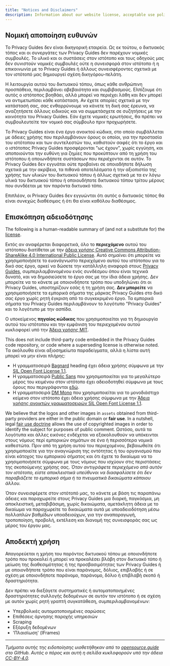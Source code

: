 ```yaml
---
title: "Notices and Disclaimers"
description: Information about our website license, acceptable use policy, and other important details.
---
```


## Νομική αποποίηση ευθυνών

Το Privacy Guides δεν είναι δικηγορική εταιρεία. Ως εκ τούτου, ο δικτυακός τόπος και οι συνεργάτες των Privacy Guides δεν παρέχουν νομικές συμβουλές. Το υλικό και οι συστάσεις στον ιστότοπο και τους οδηγούς μας δεν συνιστούν νομικές συμβουλές ούτε η συνεισφορά στον ιστότοπο ή η επικοινωνία με το Privacy Guides ή άλλους συνεισφέροντες σχετικά με τον ιστότοπό μας δημιουργεί σχέση δικηγόρου-πελάτη.

Η λειτουργία αυτού του δικτυακού τόπου, όπως κάθε ανθρώπινη προσπάθεια, περιλαμβάνει αβεβαιότητα και συμβιβασμούς. Ελπίζουμε ότι αυτός ο ιστότοπος βοηθάει, αλλά μπορεί να περιέχει λάθη και δεν μπορεί να αντιμετωπίσει κάθε κατάσταση. Αν έχετε απορίες σχετικά με την κατάστασή σας, σας ενθαρρύνουμε να κάνετε τη δική σας έρευνα, να αναζητήσετε άλλους ειδικούς και να συμμετάσχετε σε συζητήσεις με την κοινότητα του Privacy Guides. Εάν έχετε νομικές ερωτήσεις, θα πρέπει να συμβουλευτείτε τον νομικό σας σύμβουλο πριν προχωρήσετε.

Το Privacy Guides είναι ένα έργο ανοικτού κώδικα, στο οποίο συμβάλλεται με άδειες χρήσης που περιλαμβάνουν όρους οι οποίοι, για την προστασία του ιστότοπου και των συντελεστών του, καθιστούν σαφές ότι το έργο και ο ιστότοπος Privacy Guides προσφέρονται "ως έχουν", χωρίς εγγύηση, και αποποιούνται την ευθύνη για ζημίες που προκύπτουν από τη χρήση του ιστότοπου ή οποιωνδήποτε συστάσεων που περιέχονται σε αυτόν. Το Privacy Guides δεν εγγυάται ούτε προβαίνει σε οποιαδήποτε δήλωση σχετικά με την ακρίβεια, τα πιθανά αποτελέσματα ή την αξιοπιστία της χρήσης των υλικών του δικτυακού τόπου ή άλλως σχετικά με τα εν λόγω υλικά του δικτυακού τόπου ή οποιουδήποτε δικτυακού τόπου τρίτου μέρους που συνδέεται με τον παρόντα δικτυακό τόπο.

Επιπλέον, οι Privacy Guides δεν εγγυώνται ότι αυτός ο δικτυακός τόπος θα είναι συνεχώς διαθέσιμος ή ότι θα είναι καθόλου διαθέσιμος.

## Επισκόπηση αδειοδότησης

<div class="admonition danger" markdown>

The following is a human-readable summary of (and not a substitute for) the [license](https://github.com/privacyguides/privacyguides.org/blob/main/README.md#license).

</div>

Εκτός αν αναφέρεται διαφορετικά, όλο το **περιεχόμενο** αυτού του ιστότοπου διατίθεται με την [άδεια χρήσης Creative Commons Attribution-ShareAlike 4.0 International Public License](https://github.com/privacyguides/privacyguides.org/tree/main/LICENSE). Αυτό σημαίνει ότι μπορείτε να χρησιμοποιήσετε το ευανάγνωστο περιεχόμενο αυτού του ιστότοπου για το δικό σας έργο, αρκεί να δώσετε την κατάλληλη αναφορά στους [Privacy Guides](https://www.privacyguides.org), συμπεριλαμβανομένου ενός συνδέσμου όπου είναι τεχνικά δυνατό, και να δημοσιεύσετε το έργο σας με την ίδια άδεια χρήσης. Δεν μπορείτε να το κάνετε με οποιονδήποτε τρόπο που υποδηλώνει ότι οι Privacy Guides, υποστηρίζουν εσάς ή τη χρήση σας. **Δεν μπορείτε** να χρησιμοποιήσετε τα εμπορικά σήματα της μάρκας Privacy Guides στο δικό σας έργο χωρίς ρητή έγκριση από το συγκεκριμένο έργο. Τα εμπορικά σήματα του Privacy Guides περιλαμβάνουν το λογότυπο "Privacy Guides" και το λογότυπο με την ασπίδα.

Ο υποκείμενος **πηγαίος κώδικας** που χρησιμοποιείται για τη δημιουργία αυτού του ιστότοπου και την εμφάνιση του περιεχομένου αυτού κυκλοφορεί υπό την [Άδεια χρήσης MIT](https://github.com/privacyguides/privacyguides.org/tree/main/LICENSE-CODE).

This does not include third-party code embedded in the Privacy Guides code repository, or code where a superseding license is otherwise noted. Τα ακόλουθα είναι αξιοσημείωτα παραδείγματα, αλλά η λίστα αυτή μπορεί να μην είναι πλήρης:

* Η γραμματοσειρά [Bagnard](https://github.com/privacyguides/brand/tree/67166ed8b641d8ac1837d0b75329e02ed4056704/fonts/Bagnard) heading έχει άδεια χρήσης σύμφωνα με την [SIL Open Font License 1.1](https://github.com/privacyguides/brand/blob/67166ed8b641d8ac1837d0b75329e02ed4056704/fonts/Bagnard/LICENSE.txt).
* Η γραμματοσειρά [Public Sans](https://github.com/privacyguides/brand/tree/67166ed8b641d8ac1837d0b75329e02ed4056704/fonts/Public%20Sans) που χρησιμοποιείται για το μεγαλύτερο μέρος του κειμένου στον ιστότοπο έχει αδειοδοτηθεί σύμφωνα με τους όρους που περιγράφονται [εδώ](https://github.com/privacyguides/brand/blob/67166ed8b641d8ac1837d0b75329e02ed4056704/fonts/Public%20Sans/LICENSE.txt).
* Η γραμματοσειρά [DM Mono](https://github.com/privacyguides/brand/tree/67166ed8b641d8ac1837d0b75329e02ed4056704/fonts/DM%20Mono) που χρησιμοποιείται για το μονοδιάστιχο κείμενο στον ιστότοπο έχει άδεια χρήσης σύμφωνα με την [Άδεια χρήσης ανοικτών γραμματοσειρών SIL Open Font License 1.1](https://github.com/privacyguides/brand/blob/67166ed8b641d8ac1837d0b75329e02ed4056704/fonts/DM%20Mono/LICENSE.txt).

We believe that the logos and other images in `assets` obtained from third-party providers are either in the public domain or **fair use**. In a nutshell, legal [fair use doctrine](https://copyright.gov/fair-use/more-info.html) allows the use of copyrighted images in order to identify the subject for purposes of public comment. Ωστόσο, αυτά τα λογότυπα και άλλες εικόνες ενδέχεται να εξακολουθούν να υπόκεινται στους νόμους περί εμπορικών σημάτων σε ένα ή περισσότερα νομικά καθεστώτα. Πριν από τη χρήση αυτού του περιεχομένου, βεβαιωθείτε ότι χρησιμοποιείτε για την αναγνώριση της οντότητας ή του οργανισμού που είναι κάτοχος του εμπορικού σήματος και ότι έχετε το δικαίωμα να το χρησιμοποιήσετε σύμφωνα με τους νόμους που ισχύουν στις περιστάσεις της σκοπούμενης χρήσης σας. *Όταν αντιγράφετε περιεχόμενο από αυτόν τον ιστότοπο, είστε αποκλειστικά υπεύθυνοι να διασφαλίσετε ότι δεν παραβιάζετε το εμπορικό σήμα ή τα πνευματικά δικαιώματα κάποιου άλλου.*

Όταν συνεισφέρετε στον ιστότοπό μας, το κάνετε με βάση τις παραπάνω άδειες και παραχωρείτε στους Privacy Guides μια διαρκή, παγκόσμια, μη αποκλειστική, μεταβιβάσιμη, χωρίς δικαιώματα, αμετάκλητη άδεια με το δικαίωμα να παραχωρείτε τα δικαιώματα αυτά με υποαδειοδότηση μέσω πολλαπλών βαθμίδων υποαδειούχων, για την αναπαραγωγή, τροποποίηση, προβολή, εκτέλεση και διανομή της συνεισφοράς σας ως μέρος του έργου μας.

## Αποδεκτή χρήση

Απαγορεύεται η χρήση του παρόντος δικτυακού τόπου με οποιονδήποτε τρόπο που προκαλεί ή μπορεί να προκαλέσει βλάβη στον δικτυακό τόπο ή μείωση της διαθεσιμότητας ή της προσβασιμότητας των Privacy Guides ή με οποιονδήποτε τρόπο που είναι παράνομος, δόλιος, επιβλαβής ή σε σχέση με οποιονδήποτε παράνομο, παράνομο, δόλιο ή επιβλαβή σκοπό ή δραστηριότητα.

Δεν πρέπει να διεξάγετε συστηματικές ή αυτοματοποιημένες δραστηριότητες συλλογής δεδομένων σε αυτόν τον ιστότοπο ή σε σχέση με αυτόν χωρίς ρητή γραπτή συγκατάθεση, συμπεριλαμβανομένων:

* Υπερβολικές αυτοματοποιημένες σαρώσεις
* Επιθέσεις άρνησης παροχής υπηρεσιών
* Scraping
* Εξόρυξη δεδομένων
* 'Πλαισίωση' (IFrames)

---

*Τμήματα αυτής της ειδοποίησης υιοθετήθηκαν από το [opensource.guide](https://github.com/github/opensource.guide/blob/master/notices.md) στο GitHub. Αυτός ο πόρος και αυτή η σελίδα κυκλοφορούν υπό την άδεια [CC-BY-4.0](https://creativecommons.org/licenses/by-sa/4.0).*
